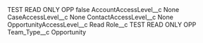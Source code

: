 <?xml version="1.0" encoding="UTF-8"?>
<CustomMetadata xmlns="http://soap.sforce.com/2006/04/metadata" xmlns:xsi="http://www.w3.org/2001/XMLSchema-instance" xmlns:xsd="http://www.w3.org/2001/XMLSchema">
    <label>TEST READ ONLY OPP</label>
    <protected>false</protected>
    <values>
        <field>AccountAccessLevel__c</field>
        <value xsi:type="xsd:string">None</value>
    </values>
    <values>
        <field>CaseAccessLevel__c</field>
        <value xsi:type="xsd:string">None</value>
    </values>
    <values>
        <field>ContactAccessLevel__c</field>
        <value xsi:type="xsd:string">None</value>
    </values>
    <values>
        <field>OpportunityAccessLevel__c</field>
        <value xsi:type="xsd:string">Read</value>
    </values>
    <values>
        <field>Role__c</field>
        <value xsi:type="xsd:string">TEST READ ONLY OPP</value>
    </values>
    <values>
        <field>Team_Type__c</field>
        <value xsi:type="xsd:string">Opportunity</value>
    </values>
</CustomMetadata>
